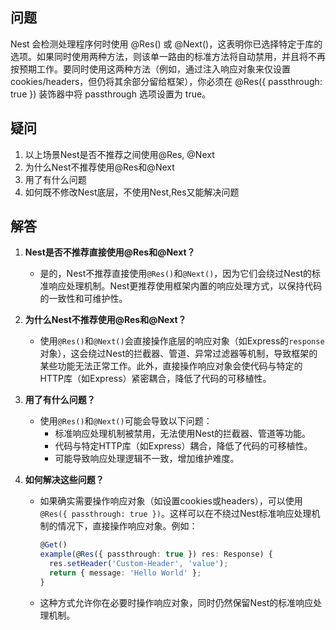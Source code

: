 ## 问题
Nest 会检测处理程序何时使用 @Res() 或 @Next()，这表明你已选择特定于库的选项。如果同时使用两种方法，则该单一路由的标准方法将自动禁用，并且将不再按预期工作。要同时使用这两种方法（例如，通过注入响应对象来仅设置 cookies/headers，但仍将其余部分留给框架），你必须在 @Res({ passthrough: true }) 装饰器中将 passthrough 选项设置为 true。

## 疑问
1. 以上场景Nest是否不推荐之间使用@Res, @Next
2. 为什么Nest不推荐使用@Res和@Next
3. 用了有什么问题
4. 如何既不修改Nest底层，不使用Nest,Res又能解决问题

## 解答
1. **Nest是否不推荐直接使用@Res和@Next？**
    - 是的，Nest不推荐直接使用`@Res()`和`@Next()`，因为它们会绕过Nest的标准响应处理机制。Nest更推荐使用框架内置的响应处理方式，以保持代码的一致性和可维护性。

2. **为什么Nest不推荐使用@Res和@Next？**
    - 使用`@Res()`和`@Next()`会直接操作底层的响应对象（如Express的`response`对象），这会绕过Nest的拦截器、管道、异常过滤器等机制，导致框架的某些功能无法正常工作。此外，直接操作响应对象会使代码与特定的HTTP库（如Express）紧密耦合，降低了代码的可移植性。

3. **用了有什么问题？**
    - 使用`@Res()`和`@Next()`可能会导致以下问题：
        - 标准响应处理机制被禁用，无法使用Nest的拦截器、管道等功能。
        - 代码与特定HTTP库（如Express）耦合，降低了代码的可移植性。
        - 可能导致响应处理逻辑不一致，增加维护难度。

4. **如何解决这些问题？**
    - 如果确实需要操作响应对象（如设置cookies或headers），可以使用`@Res({ passthrough: true })`。这样可以在不绕过Nest标准响应处理机制的情况下，直接操作响应对象。例如：
      ```typescript
      @Get()
      example(@Res({ passthrough: true }) res: Response) {
        res.setHeader('Custom-Header', 'value');
        return { message: 'Hello World' };
      }
      ```

    - 这种方式允许你在必要时操作响应对象，同时仍然保留Nest的标准响应处理机制。